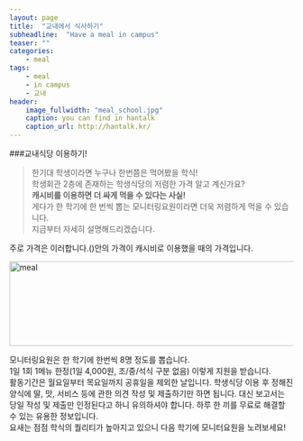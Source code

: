 ```yaml
---
layout: page
title:  "교내에서 식사하기"
subheadline:  "Have a meal in campus"
teaser: ""
categories:
    - meal
tags:
    - meal
    - in campus
    - 교내
header:
    image_fullwidth: "meal_school.jpg"
    caption: you can find in hantalk
    caption_url: http://hantalk.kr/
---
```

###교내식당 이용하기!

> 한기대 학생이라면 누구나 한번쯤은 먹어봤을 학식!   
학생회관 2층에 존재하는 학생식당의 저렴한 가격 알고 계신가요?    
**캐시비를 이용하면 더 싸게 먹을 수 있다는 사실!**    
게다가 한 학기에 한 번씩 뽑는 모니터링요원이라면 더욱 저렴하게 먹을 수 있습니다.   
지금부터 자세히 설명해드리겠습니다.

주로 가격은 이러합니다.()안의 가격이 캐시비로 이용했을 때의 가격입니다.

<img scr="https://github.com/kknn8/kknn8.github.com/images/meal_article.jpg" width="600" height="150" alt="meal" />

모니터링요원은 한 학기에 한번씩 8명 정도를 뽑습니다.    
1일 1회 1메뉴 한정(1일 4,000원, 조/중/석식 구분 없음) 이렇게 지원을 받습니다.   
활동기간은 월요일부터 목요일까지 공휴일을 제외한 날입니다. 학생식당 이용 후 정해진 양식에 딸, 맛, 서비스 등에 관한 의견 작성 및 제출하기만 하면 됩니다. 대신 보고서는 당일 작성 및 제출만 인정된다고 하니 유의하셔야 합니다. 하루 한 끼를 무료로 해결할 수 있는 유용한 정보입니다.   
요새는 점점 학식의 퀄리티가 높아지고 있으니 다음 학기에 모니터요원을 노려보세요!



